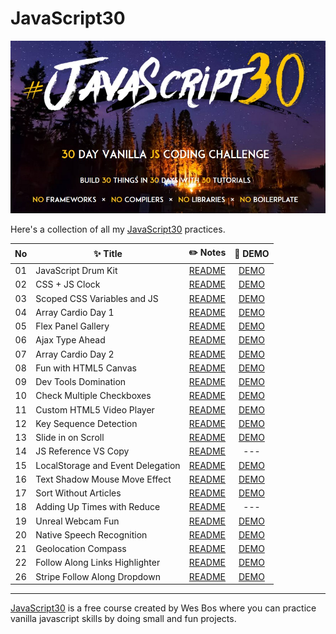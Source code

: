 # JavaScript30

![](./Javascript30_cover.jpg)

Here's a collection of all my [JavaScript30](https://javascript30.com/) practices.


|  No   | ✨ Title                           |                                                    ✏️ Notes                                                    |                                         👀 DEMO                                          |
| :---: | --------------------------------- | :-----------------------------------------------------------------------------------------------------------: | :-------------------------------------------------------------------------------------: |
|  01   | JavaScript Drum Kit               |        [README](https://github.com/KellyCHI22/JavaScript30/blob/main/01-JavaScript-Drum-Kit/README.md)        |        [DEMO](https://kellychi22.github.io/JavaScript30/01-JavaScript-Drum-Kit/)        |
|  02   | CSS + JS Clock                    |          [README](https://github.com/KellyCHI22/JavaScript30/blob/main/02-JS-and-CS-Clock/README.md)          |          [DEMO](https://kellychi22.github.io/JavaScript30/02-JS-and-CS-Clock/)          |
|  03   | Scoped CSS Variables and JS       |           [README](https://github.com/KellyCHI22/JavaScript30/blob/main/03-CSS-Variables/README.md)           |           [DEMO](https://kellychi22.github.io/JavaScript30/03-CSS-Variables/)           |
|  04   | Array Cardio Day 1                |        [README](https://github.com/KellyCHI22/JavaScript30/blob/main/04-Array-Cardio-Day-1/README.md)         |        [DEMO](https://kellychi22.github.io/JavaScript30/04-Array-Cardio-Day-1/)         |
|  05   | Flex Panel Gallery                |             [README](https://github.com/KellyCHI22/JavaScript30/tree/main/05-Flex-Panel-Gallery)              |        [DEMO](https://kellychi22.github.io/JavaScript30/05-Flex-Panel-Gallery/)         |
|  06   | Ajax Type Ahead                   |            [README](https://github.com/KellyCHI22/JavaScript30/blob/main/06-Type-Ahead/README.md)             |            [DEMO](https://kellychi22.github.io/JavaScript30/06-Type-Ahead/)             |
|  07   | Array Cardio Day 2                |        [README](https://github.com/KellyCHI22/JavaScript30/blob/main/07-Array-Cardio-Day-2/README.md)         |        [DEMO](https://kellychi22.github.io/JavaScript30/07-Array-Cardio-Day-2/)         |
|  08   | Fun with HTML5 Canvas             |       [README](https://github.com/KellyCHI22/JavaScript30/blob/main/08-Fun-with-HTML5-Canvas/README.md)       |       [DEMO](https://kellychi22.github.io/JavaScript30/08-Fun-with-HTML5-Canvas/)       |
|  09   | Dev Tools Domination              |       [README](https://github.com/KellyCHI22/JavaScript30/blob/main/09-Dev-Tools-Domination/README.md)        |       [DEMO](https://kellychi22.github.io/JavaScript30/09-Dev-Tools-Domination/)        |
|  10   | Check Multiple Checkboxes         |  [README](https://github.com/KellyCHI22/JavaScript30/blob/main/10-Hold-Shift-and-Check-Checkboxes/README.md)  |  [DEMO](https://kellychi22.github.io/JavaScript30/10-Hold-Shift-and-Check-Checkboxes/)  |
|  11   | Custom HTML5 Video Player         |        [README](https://github.com/KellyCHI22/JavaScript30/blob/main/11-Custom-Video-Player/README.md)        |        [DEMO](https://kellychi22.github.io/JavaScript30/11-Custom-Video-Player/)        |
|  12   | Key Sequence Detection            |      [README](https://github.com/KellyCHI22/JavaScript30/blob/main/12-Key-Sequence-Detection/README.md)       |      [DEMO](https://kellychi22.github.io/JavaScript30/12-Key-Sequence-Detection/)       |
|  13   | Slide in on Scroll                |        [README](https://github.com/KellyCHI22/JavaScript30/blob/main/13-Slide-in-on-Scroll/README.md)         |        [DEMO](https://kellychi22.github.io/JavaScript30/13-Slide-in-on-Scroll/)         |
|  14   | JS Reference VS Copy              | [README](https://github.com/KellyCHI22/JavaScript30/blob/main/14-JavaScript-References-VS-Copying/README.md)  |                                           ---                                           |
|  15   | LocalStorage and Event Delegation | [README](https://github.com/KellyCHI22/JavaScript30/blob/main/15-LocalStorage-and-Event-Delegation/README.md) | [DEMO](https://kellychi22.github.io/JavaScript30/15-LocalStorage-and-Event-Delegation/) |
|  16   | Text Shadow Mouse Move Effect     |         [README](https://github.com/KellyCHI22/JavaScript30/blob/main/16-Mouse-Move-Shadow/README.md)         |         [DEMO](https://kellychi22.github.io/JavaScript30/16-Mouse-Move-Shadow/)         |
|  17   | Sort Without Articles             |       [README](https://github.com/KellyCHI22/JavaScript30/blob/main/17-Sort-Without-Articles/README.md)       |       [DEMO](https://kellychi22.github.io/JavaScript30/17-Sort-Without-Articles/)       |
|  18   | Adding Up Times with Reduce       |         [README](https://github.com/KellyCHI22/JavaScript30/tree/main/18-Adding-Up-Times-with-Reduce)         |                                           ---                                           |
|  19   | Unreal Webcam Fun                 |            [README](https://github.com/KellyCHI22/JavaScript30/blob/main/19-Webcam-Fun/README.md)             |            [DEMO](https://kellychi22.github.io/JavaScript30/19-Webcam-Fun/)             |
|  20   | Native Speech Recognition         |        [README](https://github.com/KellyCHI22/JavaScript30/blob/main/20-Speech-Recognition/README.md)         |        [DEMO](https://kellychi22.github.io/JavaScript30/20-Speech-Recognition/)         |
|  21   | Geolocation Compass               |            [README](https://github.com/KellyCHI22/JavaScript30/blob/main/21-Geolocation/README.md)            |            [DEMO](https://kellychi22.github.io/JavaScript30/21-Geolocation/)            |
|  22   | Follow Along Links Highlighter    |   [README](https://github.com/KellyCHI22/JavaScript30/blob/main/22-Follow-Along-Link-Highlighter/README.md)   |   [DEMO](https://kellychi22.github.io/JavaScript30/22-Follow-Along-Link-Highlighter/)   |
|  26   | Stripe Follow Along Dropdown      |      [README](https://github.com/KellyCHI22/JavaScript30/blob/main/26-Stripe-Follow-Along-Nav/README.md)      |      [DEMO](https://kellychi22.github.io/JavaScript30/26-Stripe-Follow-Along-Nav/)      |


___

[JavaScript30](https://javascript30.com/) is a free course created by Wes Bos where you can practice vanilla javascript skills by doing small and fun projects.